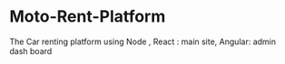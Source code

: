 # Moto-Rent-Platform
The Car renting platform using Node , React : main site, Angular: admin dash board
